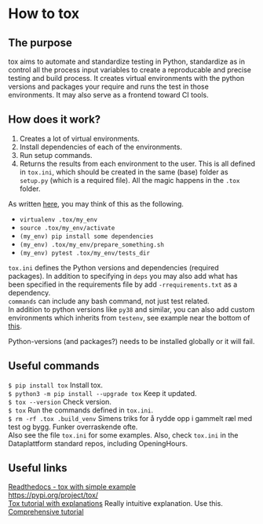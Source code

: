# How to tox

## The purpose
tox aims to automate and standardize testing in Python, standardize as in control all the process input variables to create a reproducable and precise testing and build process. It creates virtual environments with the python versions and packages your require and runs the test in those environments. It may also serve as a frontend toward CI tools.

## How does it work?
1. Creates a lot of virtual environments.
2. Install dependencies of each of the environments.
3. Run setup commands.
4. Returns the results from each environment to the user.
This is all defined in `tox.ini`, which should be created in the same (base) folder as `setup.py` (which is a required file). All the magic happens in the `.tox` folder.

As written [here](https://christophergs.com/python/2020/04/12/python-tox-why-use-it-and-tutorial/), you may think of this as the following.
- `virtualenv .tox/my_env`
- `source .tox/my_env/activate`  
- `(my_env) pip install some dependencies`
- `(my_env) .tox/my_env/prepare_something.sh`
- `(my_env) pytest .tox/my_env/tests_dir`

`tox.ini` defines the Python versions and dependencies (required packages). In addition to specifying in `deps` you may also add what has been specified in the requirements file by add  `-rrequirements.txt` as a dependency.  
`commands` can include any bash command, not just test related.  
In addition to python versions like `py38` and similar, you can also add custom environments which inherits from `testenv`, see example near the bottom of [this](https://christophergs.com/python/2020/04/12/python-tox-why-use-it-and-tutorial/).

Python-versions (and packages?) needs to be installed globally or it will fail.

## Useful commands
`$ pip install tox` Install tox.  
`$ python3 -m pip install --upgrade tox` Keep it updated.  
`$ tox --version` Check version.  
`$ tox` Run the commands defined in `tox.ini`.  
`$ rm -rf .tox .build_venv` Simens triks for å rydde opp i gammelt ræl med test og bygg. Funker overraskende ofte.  
Also see the file `tox.ini` for some examples. Also, check `tox.ini` in the Dataplattform standard repos, including OpeningHours.


## Useful links
[Readthedocs - tox with simple example](https://tox.readthedocs.io/en/latest/)  
https://pypi.org/project/tox/  
[Tox tutorial with explanations](https://christophergs.com/python/2020/04/12/python-tox-why-use-it-and-tutorial/) Really intuitive explanation. Use this.  
[Comprehensive tutorial](https://www.seanh.cc/2018/09/01/tox-tutorial/)  
